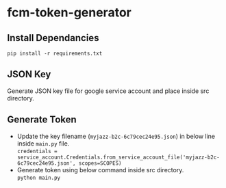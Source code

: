 # fcm-token-generator
## Install Dependancies
`pip install -r requirements.txt`
## JSON Key
Generate JSON key file for google service account and place inside src directory.
## Generate Token
* Update the key filename (`myjazz-b2c-6c79cec24e95.json`) in below line inside `main.py` file.<br />
`credentials = service_account.Credentials.from_service_account_file('myjazz-b2c-6c79cec24e95.json', scopes=SCOPES)`
* Generate token using below command inside src directory.<br />
`python main.py`
